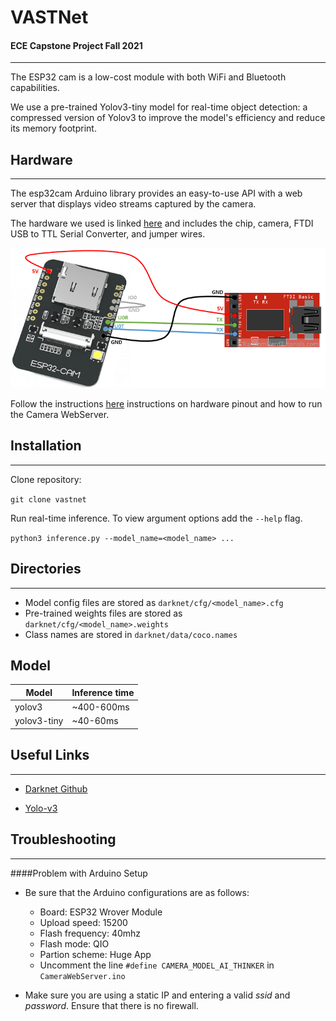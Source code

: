 # VASTNet
#### ECE Capstone Project Fall 2021
---
The ESP32 cam is a low-cost module with both WiFi and Bluetooth capabilities.

We use a pre-trained Yolov3-tiny model for real-time object detection: a compressed version of Yolov3 to improve the model's efficiency and reduce its memory footprint.

## Hardware
----
The esp32cam Arduino library provides an easy-to-use API with a web server that displays video streams captured by the camera. 

The hardware we used is linked [here](https://www.amazon.com/KeeYees-ESP32-CAM-Bluetooth-Dual-core-Development/dp/B07S49STW4/ref=cm_cr_arp_d_product_top?ie=UTF8) and includes the chip, camera, FTDI USB to TTL Serial Converter, and jumper wires. 

![Hardware pinout](./images/esp32.png)

Follow the instructions [here](https://randomnerdtutorials.com/esp32-cam-video-streaming-face-recognition-arduino-ide/) instructions on hardware pinout and how to run the Camera WebServer. 


## Installation 
------- 
Clone repository:

```git clone vastnet ```

Run real-time inference.
To view argument options add the ```--help``` flag.

```python3 inference.py --model_name=<model_name> ... ```



## Directories
-----

- Model config files are stored as ```darknet/cfg/<model_name>.cfg```
- Pre-trained weights files are stored as ```darknet/cfg/<model_name>.weights```
- Class names are stored in ```darknet/data/coco.names```


Model
------
| Model | Inference time | 
| ------ | ----------- | 
| yolov3   | ~400-600ms |
| yolov3-tiny   | ~40-60ms | 



## Useful Links 
------
- [Darknet Github](https://github.com/pjreddie/darknet)

- [Yolo-v3](https://pjreddie.com/darknet/yolo/)


## Troubleshooting
------

####Problem with Arduino Setup
- Be sure that the Arduino configurations are as follows: 

	- Board: ESP32 Wrover Module
	- Upload speed: 15200
	- Flash frequency: 40mhz
	- Flash mode: QIO
	- Partion scheme: Huge App
	- Uncomment the line ```#define CAMERA_MODEL_AI_THINKER``` in ```CameraWebServer.ino```
- Make sure you are using a static IP and entering a valid *ssid* and *password*. Ensure that there is no firewall. 

